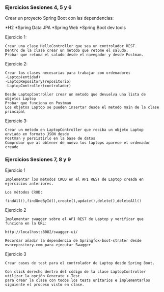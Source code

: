 ### Ejercicios Sesiones 4, 5 y 6


Crear un proyecto Spring Boot con las dependencias:

*H2
*Spring Data JPA
*Spring Web
*Spring Boot dev tools

Ejercicio 1:

    Crear una clase HelloController que sea un controlador REST.
    Dentro de la clase crear un metodo que retome el saludo.
    Probar que retoma el saludo desde el navegador y desde Postman.

Ejercicio 2:

    Crear las clases necesarias para trabajar con ordenadores
    -Laptop(entidad)
    -LaptopRepository(repositorio)
    -LaptopController(controlador)

    Desde LaptopController crear un metodo que devuelva una lista de objetos Laptop
    Probar que funciona en Postman
    Los objetos Laptop se pueden insertar desde el metodo main de la clase principal

Ejercicio 3:

    Crear un metodo en LaptopController que reciba un objeto Laptop enviado en formato JSON desde
    Postman y persistirlo en la base de datos
    Comprobar que al obtener de nuevo los laptops aparece el ordenador creado

### Ejercicios Sesiones 7, 8 y 9

Ejercicio 1

    Implementar los métodos CRUD en el API REST de Laptop creada en ejercicios anteriores.

    Los métodos CRUD:

    findAll(),findOneById(),create(),update(),delete(),deleteAll()

Ejercicio 2

    Implementar swagger sobre el API REST de Laptop y verificar que funciona en la URL:

    http://localhost:8082/swagger-ui/

    Recordar añadir la dependencia de Springfox-boot-strater desde mvnrepository.com para ejecutar Swagger 

Ejercicio 3

    Crear casos de test para el controlador de Laptop desde Spring Boot.

    Con click derecho dentro del código de la clase LaptopController utilizar la opción Generate > Test 
    para crear la clase con todos los tests unitarios e implementarlos siguiente el proceso visto en clase.